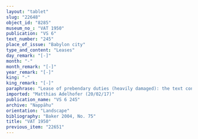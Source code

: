 ```yaml
---
layout: "tablet"
slug: "22648"
object_id: "8285"
museum_no_: "VAT 1950"
publication: "VS 6"
text_number: "245"
place_of_issue: "Babylon city"
type_and_content: "Leases"
day_remark: "[-]"
month: "-"
month_remark: "[-]"
year_remark: "[-]"
king: "-"
king_remark: "[-]"
paraphrase: "Lease of prebendary duties (heavily damaged): the text concerns the rations and beer of the measurer&rsquo;s(?) prebend (<em>m</em>[<em>andidūtu</em>]) of I&scaron;hara. The prebendary service in question seems to begin with the 1<sup>st</sup> day of month [x].<br /> &nbsp;<br /> No protagonists are legible.<br /> &nbsp;"
imported: "Matthias Adelhofer (20/02/17)"
publication_name: "VS 6 245"
archive: "Nappāhu"
orientation: "Landscape"
bibliography: "Baker 2004, No. 75"
title: "VAT 1950"
previous_item: "22651"
---
```

